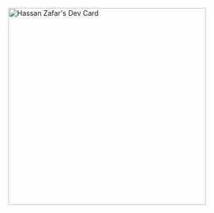 <a href="https://app.daily.dev/hassanzafar"><img src="https://api.daily.dev/devcards/7c57cb25625c4f659a9c92e8b161f826.png?r=euv" width="400" alt="Hassan Zafar's Dev Card"/></a>
